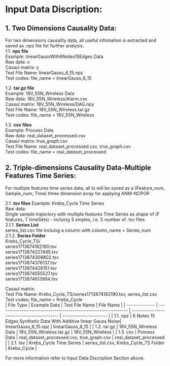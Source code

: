 # Input Data Discription:<br>
## 1. Two Dimensions Causality Data:<br>

For two dimensions causality data, all useful infomation is extracted and saved as .npz file for further analysis.<br>
1.1. **npz file**<br>
Example: linearGaussWith6Notes15Edges Data<br>
Raw data: x<br>
Casaul matrix: y<br>
Test File Name: linearGauss_6_15.npz<br>
Test codes: file_name = linearGauss_6_15<br>

1.2. **tar.gz file**<br>
Example: 18V_55N_Wireless Data<br>
Raw data: 18V_55N_Wireless/Alarm.csv<br>
Casaul matrix: 18V_55N_Wireless/DAG.npy<br>
Test File Name: 18V_55N_Wireless.tar.gz<br>
Test codes: file_name = 18V_55N_Wireless<br>

1.3. **csv files**<br>
Example: Process Data<br>
Raw data: real_dataset_processed.csv<br>
Casaul matrix: true_graph.csv<br>
Test File Name: real_dataset_processed.csv, true_graph.csv<br>
Test codes: file_name = real_dataset_processed<br>

## 2. Triple-dimensions Causality Data-Multiple Features Time Series:

For multiple features time series data, all ts will be saved as a (Feature_num, Sample_num, Time) three dimension array for applying ANM-NCPOP.<br>

2.1. **tsv files**
Example: Krebs_Cycle Time Series<br>
Raw data:<br>
          Single sample trajectory with multiple features Time Series as shape of (F features, T timeSets) - incluing S smples, i.e. S number of .tsv files<br>
          2.1.1. **Series List**<br>
          series_list.csv file incluing a column with column_name = Series_num<br>
          2.1.2. **Series Folder**<br>
          Krebs_Cycle_TS/<br>
          series1713874182190.tsv<br>
          series1713874227485.tsv<br>
          series1713874308802.tsv<br>
          series1713874376137.tsv<br>
          series1713874426151.tsv<br>
          series1713874555527.tsv<br>
          series1713874613984.tsv<br>

Casaul matrix:<br>
Test File Name: Krebs_Cycle_TS/series1713874182190.tsv, series_list.csv <br>
Test codes: file_name = Krebs_Cycle<br>
| File Type      | Example Data                                                    | Test File Name                             | File Name              |
| -------------- | --------------------------------------------------------------- | ------------------------------------------ | ---------------------- |
| 1.1. npz       | 6 Notes 15 Edges Synthetic Data With Additive linear Gauss Noise| linearGauss_6_15.npz                       | linearGauss_6_15       |
| 1.2. tar.gz    | 18V_55N_Wireless Data                                           | 18V_55N_Wireless.tar.gz                    | 18V_55N_Wireless       |
| 1.3. csv       | Process Data                                                    | real_dataset_processed.csv, true_graph.csv | real_dataset_processed |
| 2.1. tsv       | Krebs_Cycle Time Series                                         | series_list.csv, Krebs_Cycle_TS Folder     | Krebs_Cycle            | 

For more information refer to Input Data Discription Section above.

